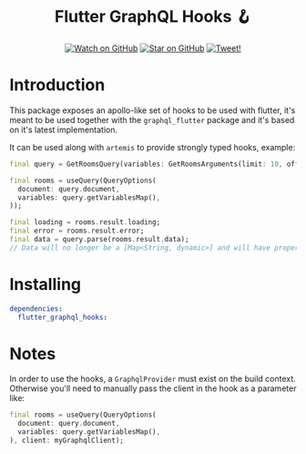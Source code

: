 <h1 align="center">Flutter GraphQL Hooks 🪝</h1>

<p align="center">
  <a href="https://github.com/kevinrodriguez-io/flutter_graphql_hooks/watchers"><img src="https://img.shields.io/github/watchers/kevinrodriguez-io/flutter_graphql_hooks?style=social" alt="Watch on GitHub" /></a>
  <a href="https://github.com/kevinrodriguez-io/flutter_graphql_hooks/stargazers"><img src="https://img.shields.io/github/stars/kevinrodriguez-io/flutter_graphql_hooks?style=social" alt="Star on GitHub" /></a>
  <a href="https://twitter.com/intent/tweet?text=Check out flutter_graphql_hooks 🪝, an apollo-like set of hooks for flutter. https://github.com/kevinrodriguez-io/flutter_graphql_hooks"><img src="https://img.shields.io/twitter/url/https/github.com/kevinrodriguez-io/flutter_graphql_hooks.svg?style=social" alt="Tweet!" /></a>
</p>

# Introduction

This package exposes an apollo-like set of hooks to be used with flutter,
it's meant to be used together with the `graphql_flutter` package and it's
based on it's latest implementation.

It can be used along with `artemis` to provide strongly typed hooks, example:

```dart
final query = GetRoomsQuery(variables: GetRoomsArguments(limit: 10, offset: 0));

final rooms = useQuery(QueryOptions(
  document: query.document,
  variables: query.getVariablesMap(),
));

final loading = rooms.result.loading;
final error = rooms.result.error;
final data = query.parse(rooms.result.data);
// Data will no longer be a [Map<String, dynamic>] and will have proper typings! 
```

# Installing

```yml
dependencies:
  flutter_graphql_hooks:
```

# Notes

In order to use the hooks, a `GraphqlProvider` must exist on the build context.
Otherwise you'll need to manually pass the client in the hook as a parameter like:

```dart
final rooms = useQuery(QueryOptions(
  document: query.document,
  variables: query.getVariablesMap(),
), client: myGraphqlClient);
```